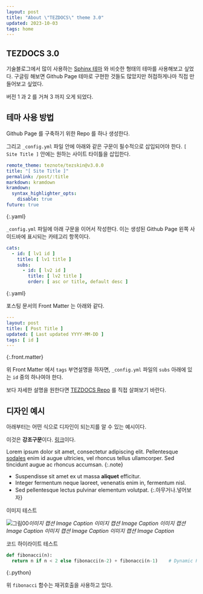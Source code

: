 ```yaml
---
layout: post
title: "About \"TEZDOCS\" theme 3.0"
updated: 2023-10-03
tags: home
---
```


## TEZDOCS 3.0

기술블로그에서 많이 사용하는 [Sphinx 테마](https://sphinx-themes.org/) 와 비슷한 형태의 테마를 사용해보고 싶었다. 구글링 해보면 Github Page 테마로 구현한 것들도 많았지만 허접하게나마 직접 만들어보고 싶었다.

버전 1 과 2 를 거쳐 3 까지 오게 되었다.

## 테마 사용 방법

Github Page 를 구축하기 위한 Repo 를 하나 생성한다.

그리고 `_config.yml` 파일 안에 아래와 같은 구문이 필수적으로 삽입되어야 한다. `[ Site Title ]` 안에는 원하는 사이트 타이틀을 삽입한다.

```yaml
remote_theme: teznote/tezskin@v3.0.0
title: "[ Site Title ]"
permalink: /post/:title
markdown: kramdown
kramdown:
  syntax_highlighter_opts:
    disable: true
future: true
```
{:.yaml}

`_config.yml` 파일에 아래 구문을 이어서 작성한다. 이는 생성된 Github Page 왼쪽 사이드바에 표시되는 카테고리 항목이다.

```yaml
cats:
  - id: [ lv1 id ]
    title: [ lv1 title ]
    subs:
      - id: [ lv2 id ]
        title: [ lv2 title ]
        order: [ asc or title, default desc ]
```
{:.yaml}

포스팅 문서의 Front Matter 는 아래와 같다.

```yaml
---
layout: post
title: [ Post Title ]
updated: [ Last updated YYYY-MM-DD ]
tags: [ id ]
---
```
{:.front.matter}

위 Front Matter 에서 `tags` 부연설명을 하자면, `_config.yml` 파일의 `subs` 아래에 있는 `id` 중의 하나여야 한다.

보다 자세한 설명을 원한다면 [TEZDOCS Repo](https://github.com/teznote/tezdocs/) 를 직접 살펴보기 바란다.

## 디자인 예시

아래부터는 어떤 식으로 디자인이 되는지를 알 수 있는 예시이다.

이것은 **강조구문**이다. [링크](#)이다.

Lorem ipsum dolor sit amet, consectetur adipiscing elit. Pellentesque [sodales](#) enim id augue ultricies, vel rhoncus tellus ullamcorper. Sed tincidunt augue ac rhoncus accumsan.
{:.note}

- Suspendisse sit amet ex ut massa **aliquet** efficitur.
- Integer fermentum neque laoreet, venenatis enim in, fermentum nisl.
- Sed pellentesque lectus pulvinar elementum volutpat.
{:.아무거나.넣어보자}

이미지 테스트

![그림00](https://via.placeholder.com/700x150)*이미지 캡션 Image Caption 이미지 캡션 Image Caption 이미지 캡션 Image Caption 이미지 캡션 Image Caption 이미지 캡션 Image Caption*

코드 하이라이트 테스트

```python
def fibonacci(n):
  return n if n < 2 else fibonacci(n-2) + fibonacci(n-1)    # Dynamic Programming...
```
{:.python}

위 `fibonacci` 함수는 재귀호출을 사용하고 있다.